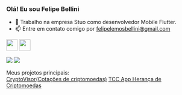 ### Olá! Eu sou Felipe Bellini

- 🔭 Trabalho na empresa Stuo como desenvolvedor Mobile Flutter.
- 📫 Entre em contato comigo por felipelemosbellini@gmail.com

<img src="https://cdn.jsdelivr.net/gh/devicons/devicon/icons/flutter/flutter-original.svg" width="30" height="30" />  <img src="https://cdn.jsdelivr.net/gh/devicons/devicon/icons/dart/dart-original.svg" width="30" height="30"/>


<a href="https://www.linkedin.com/in/felipe-bellini-93bb451a1/" target="_blank"><img src="https://img.shields.io/badge/-LinkedIn-%230077B5?style=for-the-badge&logo=linkedin&logoColor=white" target="_blank"></a> <a href = "mailto:felipelemosbellini@gmail.com"><img src="https://img.shields.io/badge/-Gmail-%23333?style=for-the-badge&logo=gmail&logoColor=white" target="_blank"></a>

Meus projetos principais:</br>
<a href="https://github.com/CryptoVisorOrganization/CryptoVisorApp" target="_blank">CryptoVisor(Cotações de criptomoedas)</a>
<a href="https://github.com/FelipeLemosBellini/tcc_heranca" target="_blank">TCC App Herança de Criptomoedas</a>

<!--

https://www.youtube.com/watch?v=TsaLQAetPLU&ab_channel=RafaellaBallerini

**FelipeLemosBellini/FelipeLemosBellini** is a ✨ _special_ ✨ repository because its `README.md` (this file) appears on your GitHub profile.

Here are some ideas to get you started:

- 🔭 I’m currently working on ...
- 🌱 I’m currently learning ...
- 👯 I’m looking to collaborate on ...
- 🤔 I’m looking for help with ...
- 💬 Ask me about ...
- 📫 How to reach me: ...
- 😄 Pronouns: ...
- ⚡ Fun fact: ...

for more icons: https://emojipedia.org/
https://devicon.dev/
-->
